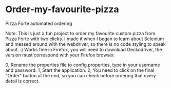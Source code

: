 # Order-my-favourite-pizza
Pizza Forte automated ordering

Note: This is just a fun project to order my favourite custom pizza from Pizza Forte with two clicks.
I made it when I began to learn about Selenium and messed around with the webdriver, so there is no code styling to speak about. :)
Works fine in Firefox, you will need to download Geckodriver, the version must correspond with your Firefox browser.

0, Rename the properties file to config.properties, type in your username and password.
1, Start the application.
2, You need to click on the final "Order" button at the end, so you can check before ordering that every detail is correct.
